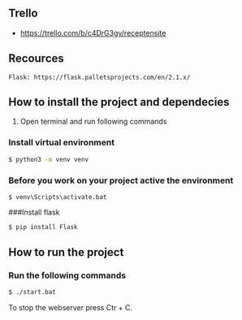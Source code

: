 ## Trello
* https://trello.com/b/c4DrG3gv/receptensite

## Recources

```
Flask: https://flask.palletsprojects.com/en/2.1.x/ 
```

## How to install the project and dependecies

1. Open terminal and run following commands
### Install virtual environment
```bash
$ python3 -m venv venv
```
### Before you work on your project active the environment
```shell
$ venv\Scripts\activate.bat
```
###Install flask
```bash
$ pip install Flask
```

## How to run the project
### Run the following commands
```bash
$ ./start.bat
```
To stop the webserver press Ctr + C.



